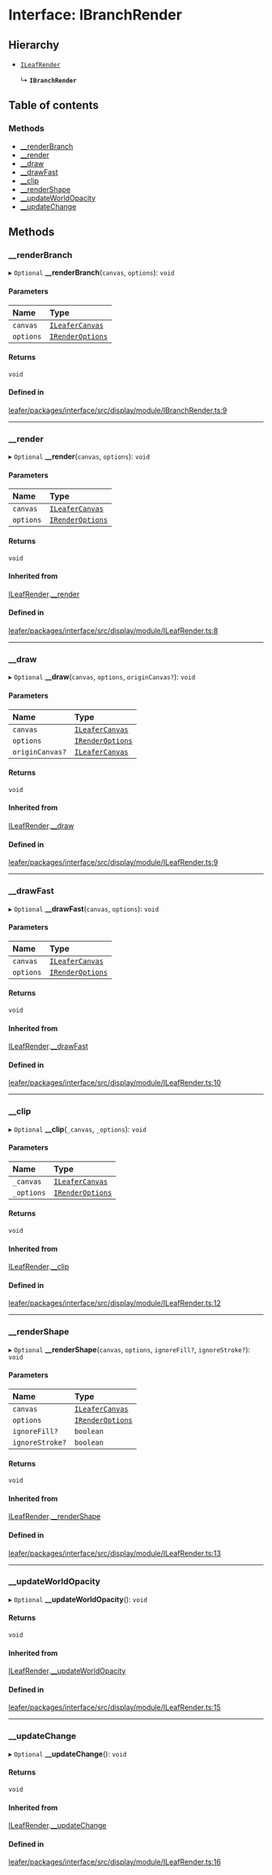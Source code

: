 # Interface: IBranchRender

## Hierarchy

- [`ILeafRender`](ILeafRender.md)

  ↳ **`IBranchRender`**

## Table of contents

### Methods

- [\_\_renderBranch](IBranchRender.md#__renderbranch)
- [\_\_render](IBranchRender.md#__render)
- [\_\_draw](IBranchRender.md#__draw)
- [\_\_drawFast](IBranchRender.md#__drawfast)
- [\_\_clip](IBranchRender.md#__clip)
- [\_\_renderShape](IBranchRender.md#__rendershape)
- [\_\_updateWorldOpacity](IBranchRender.md#__updateworldopacity)
- [\_\_updateChange](IBranchRender.md#__updatechange)

## Methods

### \_\_renderBranch

▸ `Optional` **__renderBranch**(`canvas`, `options`): `void`

#### Parameters

| Name | Type |
| :------ | :------ |
| `canvas` | [`ILeaferCanvas`](ILeaferCanvas.md) |
| `options` | [`IRenderOptions`](IRenderOptions.md) |

#### Returns

`void`

#### Defined in

[leafer/packages/interface/src/display/module/IBranchRender.ts:9](https://github.com/leaferjs/leafer/blob/a165a56/packages/interface/src/display/module/IBranchRender.ts#L9)

___

### \_\_render

▸ `Optional` **__render**(`canvas`, `options`): `void`

#### Parameters

| Name | Type |
| :------ | :------ |
| `canvas` | [`ILeaferCanvas`](ILeaferCanvas.md) |
| `options` | [`IRenderOptions`](IRenderOptions.md) |

#### Returns

`void`

#### Inherited from

[ILeafRender](ILeafRender.md).[__render](ILeafRender.md#__render)

#### Defined in

[leafer/packages/interface/src/display/module/ILeafRender.ts:8](https://github.com/leaferjs/leafer/blob/a165a56/packages/interface/src/display/module/ILeafRender.ts#L8)

___

### \_\_draw

▸ `Optional` **__draw**(`canvas`, `options`, `originCanvas?`): `void`

#### Parameters

| Name | Type |
| :------ | :------ |
| `canvas` | [`ILeaferCanvas`](ILeaferCanvas.md) |
| `options` | [`IRenderOptions`](IRenderOptions.md) |
| `originCanvas?` | [`ILeaferCanvas`](ILeaferCanvas.md) |

#### Returns

`void`

#### Inherited from

[ILeafRender](ILeafRender.md).[__draw](ILeafRender.md#__draw)

#### Defined in

[leafer/packages/interface/src/display/module/ILeafRender.ts:9](https://github.com/leaferjs/leafer/blob/a165a56/packages/interface/src/display/module/ILeafRender.ts#L9)

___

### \_\_drawFast

▸ `Optional` **__drawFast**(`canvas`, `options`): `void`

#### Parameters

| Name | Type |
| :------ | :------ |
| `canvas` | [`ILeaferCanvas`](ILeaferCanvas.md) |
| `options` | [`IRenderOptions`](IRenderOptions.md) |

#### Returns

`void`

#### Inherited from

[ILeafRender](ILeafRender.md).[__drawFast](ILeafRender.md#__drawfast)

#### Defined in

[leafer/packages/interface/src/display/module/ILeafRender.ts:10](https://github.com/leaferjs/leafer/blob/a165a56/packages/interface/src/display/module/ILeafRender.ts#L10)

___

### \_\_clip

▸ `Optional` **__clip**(`_canvas`, `_options`): `void`

#### Parameters

| Name | Type |
| :------ | :------ |
| `_canvas` | [`ILeaferCanvas`](ILeaferCanvas.md) |
| `_options` | [`IRenderOptions`](IRenderOptions.md) |

#### Returns

`void`

#### Inherited from

[ILeafRender](ILeafRender.md).[__clip](ILeafRender.md#__clip)

#### Defined in

[leafer/packages/interface/src/display/module/ILeafRender.ts:12](https://github.com/leaferjs/leafer/blob/a165a56/packages/interface/src/display/module/ILeafRender.ts#L12)

___

### \_\_renderShape

▸ `Optional` **__renderShape**(`canvas`, `options`, `ignoreFill?`, `ignoreStroke?`): `void`

#### Parameters

| Name | Type |
| :------ | :------ |
| `canvas` | [`ILeaferCanvas`](ILeaferCanvas.md) |
| `options` | [`IRenderOptions`](IRenderOptions.md) |
| `ignoreFill?` | `boolean` |
| `ignoreStroke?` | `boolean` |

#### Returns

`void`

#### Inherited from

[ILeafRender](ILeafRender.md).[__renderShape](ILeafRender.md#__rendershape)

#### Defined in

[leafer/packages/interface/src/display/module/ILeafRender.ts:13](https://github.com/leaferjs/leafer/blob/a165a56/packages/interface/src/display/module/ILeafRender.ts#L13)

___

### \_\_updateWorldOpacity

▸ `Optional` **__updateWorldOpacity**(): `void`

#### Returns

`void`

#### Inherited from

[ILeafRender](ILeafRender.md).[__updateWorldOpacity](ILeafRender.md#__updateworldopacity)

#### Defined in

[leafer/packages/interface/src/display/module/ILeafRender.ts:15](https://github.com/leaferjs/leafer/blob/a165a56/packages/interface/src/display/module/ILeafRender.ts#L15)

___

### \_\_updateChange

▸ `Optional` **__updateChange**(): `void`

#### Returns

`void`

#### Inherited from

[ILeafRender](ILeafRender.md).[__updateChange](ILeafRender.md#__updatechange)

#### Defined in

[leafer/packages/interface/src/display/module/ILeafRender.ts:16](https://github.com/leaferjs/leafer/blob/a165a56/packages/interface/src/display/module/ILeafRender.ts#L16)
